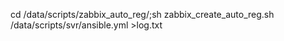 cd /data/scripts/zabbix_auto_reg/;sh zabbix_create_auto_reg.sh /data/scripts/svr/ansible.yml >log.txt
